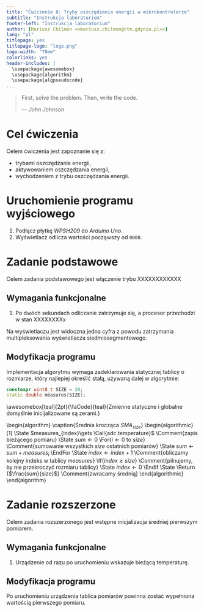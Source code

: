 ```yaml
---
title: "Ćwiczenie 8: Tryby oszczędzania energii w mikrokontrolerze"
subtitle: "Instrukcja laboratorium"
footer-left: "Instrukcja laboratorium"
author: [Mariusz Chilmon <<mariusz.chilmon@ctm.gdynia.pl>>]
lang: "pl"
titlepage: yes
titlepage-logo: "logo.png"
logo-width: "70mm"
colorlinks: yes
header-includes: |
  \usepackage{awesomebox}
  \usepackage{algorithm}
  \usepackage{algpseudocode}
...
```


> First, solve the problem. Then, write the code.
>
> — _John Johnson_

# Cel ćwiczenia

Celem ćwiczenia jest zapoznanie się z:

* trybami oszczędzania energii,
* aktywowaniem oszczędzania energii,
* wychodzeniem z trybu oszczędzania energii.

# Uruchomienie programu wyjściowego

1. Podłącz płytkę _WPSH209_ do _Arduino Uno_.
1. Wyświetlacz odlicza wartości począwszy od `0000`.

# Zadanie podstawowe

Celem zadania podstawowego jest włączenie trybu XXXXXXXXXXXX

## Wymagania funkcjonalne

1. Po dwóch sekundach odliczanie zatrzymuje się, a procesor przechodzi w stan XXXXXXXXx

Na wyświetlaczu jest widoczna jedna cyfra z powodu zatrzymania multipleksowania wyświetlacza siedmiosegmentowego.

## Modyfikacja programu

Implementacja algorytmu wymaga zadeklarowania statycznej tablicy o rozmiarze, który najlepiej określić stałą, używaną dalej w algorytmie:

```cpp
constexpr uint8_t SIZE = 20;
static double measures[SIZE];
```

\awesomebox[teal]{2pt}{\faCode}{teal}{Zmienne statyczne i globalne domyślnie inicijalizowane są zerami.}

\begin{algorithm}
\caption{Średnia krocząca $SMA_{size}$}
\begin{algorithmic}[1]
    \State $measures_{index}\gets \Call{adc.temperature}$
    \Comment{zapis bieżącego pomiaru}
    \State $sum \gets 0$
    \For{$i \gets 0$ to $size$}
    \Comment{sumowanie wszystkich $size$ ostatnich pomiarów}
        \State $sum \gets sum + measures_i$
    \EndFor
    \State $index\gets index + 1$
    \Comment{obliczamy kolejny indeks w tablicy $measures$}
    \If{$index \geq size$}
    \Comment{pilnujemy, by nie przekroczyć rozmiaru tablicy}
        \State $index\gets 0$
    \EndIf
    \State \Return {$\frac{sum}{size}$}
    \Comment{zwracamy średnią}
\end{algorithmic}
\end{algorithm}

# Zadanie rozszerzone

Celem zadania rozszerzonego jest wstępne inicjalizacja średniej pierwszym pomiarem.

## Wymagania funkcjonalne

1. Urządzenie od razu po uruchomieniu wskazuje bieżącą temperaturę.

## Modyfikacja programu

Po uruchomieniu urządzenia tablica pomiarów powinna zostać wypełniona wartością pierwszego pomiaru.
